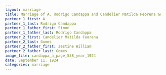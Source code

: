 ```yaml
---
layout: marriage
title: Marriage of A. Rodrigo Candappa and Candelier Matilda Feorena Gomes
partner_1_first: A.
partner_1_last: Rodrigo Candappa
partner_1_father_first: Simon
partner_1_father_last: Rodrigo Candappa
partner_2_first: Candelier Matilda Feorena
partner_2_last: Gomes
partner_2_father_first: Jestine William
partner_2_father_last: Gomes
image_file: candappa_a_page_538_year_1924
date: September 11, 1924
categories: marriage
---
```


